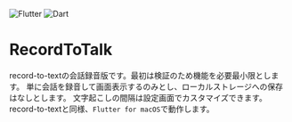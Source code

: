 ![Flutter](https://img.shields.io/badge/Flutter-02569B?logo=flutter&style=flat&logoColor=white)
![Dart](https://img.shields.io/badge/Dart-0175C2?logo=dart&style=flat&logoColor=white)

# RecordToTalk
record-to-textの会話録音版です。最初は検証のため機能を必要最小限とします。
単に会話を録音して画面表示するのみとし、ローカルストレージへの保存はなしとします。
文字起こしの間隔は設定画面でカスタマイズできます。record-to-textと同様、`Flutter for macOS`で動作します。

